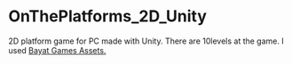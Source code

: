 # OnThePlatforms_2D_Unity
2D platform game for PC made with Unity. There are 10levels at the game. I used [Bayat Games Assets.](https://assetstore.unity.com/packages/2d/environments/free-platform-game-assets-85838)
